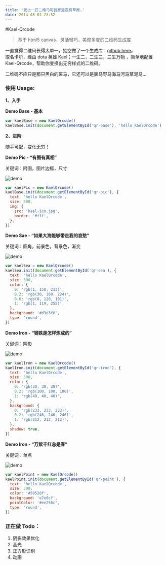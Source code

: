 ```yaml
---
title: '爱上一匹二维马可我家里没有草原…'
date: 2014-08-01 23:52
---
```


#Kael-Qrcode

> 基于 html5 canvas，灵活轻巧，美观多变的二维码生成库

一直觉得二维码长得太单一，抽空做了一个生成库：[github here](https://github.com/litten/Kael-Qrcode)。  
取名卡尔，缘由 dota 英雄 Kael；一生二，二生三，三生万物 ，简单地配置 Kael-Qrcode，帮助你变换出无穷样式的二维码。

二维码不应只是那只黑白的斑马，它还可以是骏马野马海马河马草泥马…

<!-- more -->

### 使用 Usage:

**1、入手**

**Demo Base - 基本**

```js
var kaelBase = new KaelQrcode()
kaelBase.init(document.getElementById('qr-base'), 'hello KaelQrcode')
```

**2、进阶**

随手可配，变化无穷！

**Demo Pic - “有图有真相”**

关键词：附图，图片边框，尺寸

![demo](http://littendomo.sinaapp.com/kaer-qrcode/qrcode-pic.jpg)

```js
var kaelPic = new KaelQrcode()
kaelBase.init(document.getElementById('qr-pic'), {
  text: 'hello KaelQrcode',
  size: 300,
  img: {
    src: 'kael-ico.jpg',
    border: '#fff',
  },
})
```

**Demo Sae - “如果大海能够带走我的哀愁”**

关键词：圆角，前景色，背景色，渐变

![demo](http://littendomo.sinaapp.com/kaer-qrcode/qrcode-sea.jpg)

```js
var kaelSea = new KaelQrcode()
kaelSea.init(document.getElementById('qr-sea'), {
  text: 'hello KaelQrcode',
  size: 300,
  color: {
    0: 'rgb(1, 158, 213)',
    0.2: 'rgb(30, 169, 224)',
    0.6: 'rgb(0, 120, 191)',
    1: 'rgb(1, 119, 255)',
  },
  background: '#d3e3f0',
  type: 'round',
})
```

**Demo Iron - “钢铁是怎样炼成的”**

关键词：阴影

![demo](http://littendomo.sinaapp.com/kaer-qrcode/qrcode-iron.jpg)

```js
var kaelIron = new KaelQrcode()
kaelIron.init(document.getElementById('qr-iron'), {
  text: 'hello KaelQrcode',
  size: 300,
  color: {
    0: 'rgb(30, 30, 30)',
    0.2: 'rgb(100, 100, 100)',
    1: 'rgb(40, 40, 40)',
  },
  background: {
    0: 'rgb(233, 233, 233)',
    0.2: 'rgb(246, 246, 246)',
    1: 'rgb(212, 212, 212)',
  },
  shadow: true,
})
```

**Demo Iron - “万紫千红总是春”**

关键词：单点

![demo](http://littendomo.sinaapp.com/kaer-qrcode/qrcode-point.jpg)

```js
var kaelPoint = new KaelQrcode()
kaelPoint.init(document.getElementById('qr-point'), {
  text: 'hello KaelQrcode',
  size: 300,
  color: '#50528f',
  background: 'e7e0cf',
  pointColor: '#ee256c',
  type: 'round',
})
```

### 正在做 Todo：

1. 阴影效果优化
2. 高光
3. 正方形识别
4. 动画
